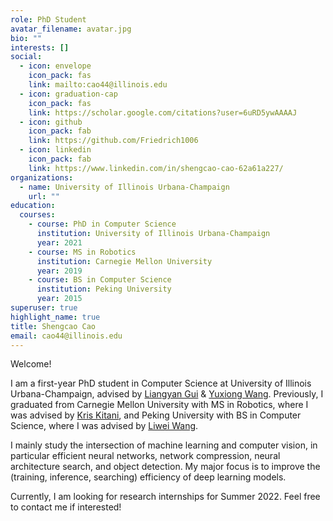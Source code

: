 ```yaml
---
role: PhD Student
avatar_filename: avatar.jpg
bio: ""
interests: []
social:
  - icon: envelope
    icon_pack: fas
    link: mailto:cao44@illinois.edu
  - icon: graduation-cap
    icon_pack: fas
    link: https://scholar.google.com/citations?user=6uRD5ywAAAAJ
  - icon: github
    icon_pack: fab
    link: https://github.com/Friedrich1006
  - icon: linkedin
    icon_pack: fab
    link: https://www.linkedin.com/in/shengcao-cao-62a61a227/
organizations:
  - name: University of Illinois Urbana-Champaign
    url: ""
education:
  courses:
    - course: PhD in Computer Science
      institution: University of Illinois Urbana-Champaign
      year: 2021
    - course: MS in Robotics
      institution: Carnegie Mellon University
      year: 2019
    - course: BS in Computer Science
      institution: Peking University
      year: 2015
superuser: true
highlight_name: true
title: Shengcao Cao
email: cao44@illinois.edu
---
```

Welcome!

I am a first-year PhD student in Computer Science at University of Illinois Urbana-Champaign, advised by [Liangyan Gui](https://cs.illinois.edu/about/people/faculty/lgui) & [Yuxiong Wang](https://yxw.web.illinois.edu/). Previously, I graduated from Carnegie Mellon University with MS in Robotics, where I was advised by [Kris Kitani](http://www.cs.cmu.edu/~kkitani/), and Peking University with BS in Computer Science, where I was advised by [Liwei Wang](http://www.liweiwang-pku.com/).

I mainly study the intersection of machine learning and computer vision, in particular efficient neural networks, network compression, neural architecture search, and object detection. My major focus is to improve the (training, inference, searching) efficiency of deep learning models.

Currently, I am looking for research internships for Summer 2022. Feel free to contact me if interested!